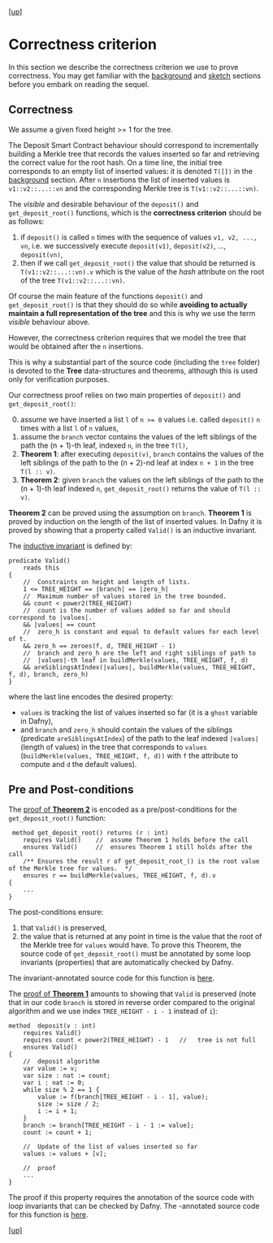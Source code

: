 
[ [up] ](../README.md) 

# Correctness criterion

In this section we describe the correctness criterion we use to prove correctness.
You may get familiar with the [background](./background.md) and [sketch](./sketch.md) sections before you embark on reading the sequel.  

## Correctness
We assume a given fixed height >= 1 for the tree.

The Deposit Smart Contract behaviour should correspond to incrementally building a Merkle tree that records the values inserted so far
and retrieving the correct value for the root hash.
On a time line, the initial tree corresponds to an empty list of inserted values: it is denoted `T([])` in the [background](./background.md) section.
After `n` insertions the list of inserted values is `v1::v2::...::vn` and the corresponding Merkle tree is
`T(v1::v2::...::vn)`.


The _visible_ and desirable behaviour of the `deposit()` and `get_deposit_root()` functions, which is the **correctness criterion** should be as follows:
1. if `deposit()` is called `n` times with the sequence of values `v1, v2, ..., vn`, i.e. we successively execute
    `deposit(v1)`, `deposit(v2)`, ..., `deposit(vn)`, 
2. then if we call `get_deposit_root()` the value that should be returned is `T(v1::v2::...::vn).v` which is the value
    of the _hash_ attribute on the root of the tree `T(v1::v2::...::vn)`.

Of course the main feature of the functions `deposit()` and `get_deposit_root()` is that they should do so while **avoiding to actually maintain a full representation of the tree** and this is why we use the term _visible_ behaviour above.

However, the correctness criterion requires that we model the tree that would be obtained after the `n` insertions. 

This is why a substantial part of the source code (including the `tree` folder) is devoted to the **Tree** data-structures and theorems, although this is used only for verification purposes.

Our correctness proof relies on two main properties of `deposit()` and `get_deposit_root()`:


0. assume we have inserted a list `l` of `n >= 0` values i.e. called `deposit()` `n` times with a list `l` of `n` values, 
1. assume the `branch` vector contains the values of the left siblings of the path the (n + 1)-th leaf, indexed `n`, in the tree `T(l)`,
2. **Theorem 1**: after executing `deposit(v)`, `branch` contains the values of the left siblings of the path
    to the (n + 2)-nd leaf at index `n + 1` in the tree `T(l :: v)`.
2. **Theorem 2**: given `branch` the values on the left siblings of the path to the (n + 1)-th leaf indexed `n`, `get_deposit_root()`   returns the value of  `T(l :: v)`.

**Theorem 2** can be proved using the assumption on `branch`.
**Theorem 1** is proved by induction on the length of the list of inserted values. In Dafny it is proved by showing that a property
called `Valid()` is an inductive invariant.

The [inductive invariant](https://github.com/PegaSysEng/deposit-sc-dafny/blob/e4de78df6636652ba8f4a2b270c7649904866594/src/dafny/smart/DepositSmart.dfy#L83) is defined by:
```dafny
predicate Valid()
    reads this
{
    //  Constraints on height and length of lists.
    1 <= TREE_HEIGHT == |branch| == |zero_h| 
    //  Maximum number of values stored in the tree bounded.
    && count < power2(TREE_HEIGHT) 
    //  count is the number of values added so far and should correspond to |values|.
    && |values| == count
    //  zero_h is constant and equal to default values for each level of t.
    && zero_h == zeroes(f, d, TREE_HEIGHT - 1)
    //  branch and zero_h are the left and right siblings of path to 
    //  |values|-th leaf in buildMerkle(values, TREE_HEIGHT, f, d)
    && areSiblingsAtIndex(|values|, buildMerkle(values, TREE_HEIGHT, f, d), branch, zero_h)
}
```
where the last line encodes the desired property: 

* `values` is tracking the list of values inserted so far (it is a `ghost` variable in Dafny), 
* and `branch` and `zero_h` should contain the values of the siblings (predicate `areSiblingsAtIndex`) 
of the path to the leaf indexed `|values|` (length of values) in the tree that corresponds to `values` (`buildMerkle(values, TREE_HEIGHT, f, d))` with `f` the attribute to compute and `d` the default values).

<!-- ## Merkle Trees -->



## Pre and Post-conditions

The [proof of **Theorem 2**](https://github.com/PegaSysEng/deposit-sc-dafny/blob/e4de78df6636652ba8f4a2b270c7649904866594/src/dafny/smart/DepositSmart.dfy#L298) is encoded as a pre/post-conditions for the `get_deposit_root()` function:

```dafny
 method get_deposit_root() returns (r : int) 
    requires Valid()    //  assume Theorem 1 holds before the call
    ensures Valid()     //  ensures Theorem 1 still holds after the call
    /** Ensures the result r of get_deposit_root_() is the root value of the Merkle tree for values.  */
    ensures r == buildMerkle(values, TREE_HEIGHT, f, d).v 
{
    ...
}
```
The post-conditions ensure:

1. that `Valid()` is preserved,
2. the value that is returned at any point in time is the value that the root of the Merkle tree for `values` would have.
To prove this Theorem, the source code of `get_deposit_root()` must be annotated by some
loop invariants (properties) that are automatically checked by Dafny.

The invariant-annotated source code for this function is [here](https://github.com/PegaSysEng/deposit-sc-dafny/blob/ee2710bfc88dc60777031ec1a6d18ab11f32a571/src/dafny/smart/DepositSmart.dfy#L298).

The [proof of **Theorem 1**](https://github.com/PegaSysEng/deposit-sc-dafny/blob/e4de78df6636652ba8f4a2b270c7649904866594/src/dafny/smart/DepositSmart.dfy#L188) amounts to showing that `Valid` is preserved (note that in our code `branch` is stored in reverse order
compared to the original algorithm and we use index `TREE_HEIGHT - i - 1` instead of `i`):
```dafny
method  deposit(v : int) 
    requires Valid()
    requires count < power2(TREE_HEIGHT) - 1   //   tree is not full 
    ensures Valid()
{
    //  deposit algorithm
    var value := v;
    var size : nat := count;
    var i : nat := 0;
    while size % 2 == 1 {
        value := f(branch[TREE_HEIGHT - i - 1], value);
        size := size / 2;
        i := i + 1;
    }
    branch := branch[TREE_HEIGHT - i - 1 := value];
    count := count + 1;

    //  Update of the list of values inserted so far
    values := values + [v];

    //  proof 
    ...
}
```
The proof if this property requires the annotation of the source code with loop invariants
that can be checked by Dafny.
The -annotated source code for this function is [here](https://github.com/PegaSysEng/deposit-sc-dafny/blob/ee2710bfc88dc60777031ec1a6d18ab11f32a571/src/dafny/smart/DepositSmart.dfy#L188).

[ [up] ](../README.md) 

